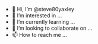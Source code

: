 - 👋 Hi, I’m @steve80yaxley
- 👀 I’m interested in ...
- 🌱 I’m currently learning ...
- 💞️ I’m looking to collaborate on ...
- 📫 How to reach me ...

<!---
steve80yaxley/steve80yaxley is a ✨ special ✨ repository because its `README.md` (this file) appears on your GitHub profile.
You can click the Preview link to take a look at your changes.
--->
